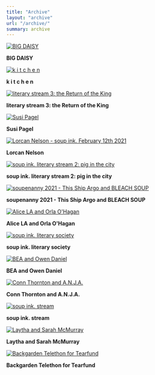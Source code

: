 ```yaml
---
title: "Archive"
layout: "archive"
url: "/archive/"
summary: archive
---
```


[![BIG DAISY](https://res.cloudinary.com/marcomontalbano/image/upload/v1652207907/video_to_markdown/images/youtube--zFtXV2q1BTc-c05b58ac6eb4c4700831b2b3070cd403.jpg)](https://youtu.be/zFtXV2q1BTc "BIG DAISY")

**BIG DAISY**

[![k i t c h e n](https://res.cloudinary.com/marcomontalbano/image/upload/v1652207884/video_to_markdown/images/youtube--Xx49wbsKuoM-c05b58ac6eb4c4700831b2b3070cd403.jpg)](https://youtu.be/Xx49wbsKuoM "k i t c h e n")

**k i t c h e n**

[![literary stream 3: the Return of the King](https://res.cloudinary.com/marcomontalbano/image/upload/v1652207863/video_to_markdown/images/youtube--jxxlOiIk1lU-c05b58ac6eb4c4700831b2b3070cd403.jpg)](https://youtu.be/jxxlOiIk1lU "literary stream 3: the Return of the King")

**literary stream 3: the Return of the King**

[![Susi Pagel](https://res.cloudinary.com/marcomontalbano/image/upload/v1652207841/video_to_markdown/images/youtube--UxdZLqCPBuo-c05b58ac6eb4c4700831b2b3070cd403.jpg)](https://youtu.be/UxdZLqCPBuo "Susi Pagel")

**Susi Pagel**

[![Lorcan Nelson - soup ink. February 12th 2021](https://res.cloudinary.com/marcomontalbano/image/upload/v1652207819/video_to_markdown/images/youtube--h-r46TnfS2c-c05b58ac6eb4c4700831b2b3070cd403.jpg)](https://youtu.be/h-r46TnfS2c "Lorcan Nelson - soup ink. February 12th 2021")

**Lorcan Nelson**

[![soup ink. literary stream 2: pig in the city](https://res.cloudinary.com/marcomontalbano/image/upload/v1652207783/video_to_markdown/images/youtube--kUDcutq9E4I-c05b58ac6eb4c4700831b2b3070cd403.jpg)](https://youtu.be/kUDcutq9E4I "soup ink. literary stream 2: pig in the city")

**soup ink. literary stream 2: pig in the city**

[![soupenanny 2021 - This Ship Argo and BLEACH SOUP](https://res.cloudinary.com/marcomontalbano/image/upload/v1652207763/video_to_markdown/images/youtube--Kr__Nf0SiGc-c05b58ac6eb4c4700831b2b3070cd403.jpg)](https://youtu.be/Kr__Nf0SiGc "soupenanny 2021 - This Ship Argo and BLEACH SOUP")

**soupenanny 2021 - This Ship Argo and BLEACH SOUP**

[![Alice LA and Orla O'Hagan](https://res.cloudinary.com/marcomontalbano/image/upload/v1652207742/video_to_markdown/images/youtube--RoxdSovzNuI-c05b58ac6eb4c4700831b2b3070cd403.jpg)](https://youtu.be/RoxdSovzNuI "Alice LA and Orla O'Hagan")

**Alice LA and Orla O'Hagan**

[![soup ink. literary society](https://res.cloudinary.com/marcomontalbano/image/upload/v1652207713/video_to_markdown/images/youtube---nnRmzPz58Q-c05b58ac6eb4c4700831b2b3070cd403.jpg)](https://youtu.be/-nnRmzPz58Q "soup ink. literary society")

**soup ink. literary society**

[![BEA and Owen Daniel](https://res.cloudinary.com/marcomontalbano/image/upload/v1652207689/video_to_markdown/images/youtube--MFGzp4oV7kM-c05b58ac6eb4c4700831b2b3070cd403.jpg)](https://youtu.be/MFGzp4oV7kM "BEA and Owen Daniel")

**BEA and Owen Daniel**

[![Conn Thornton and A.N.J.A.](https://res.cloudinary.com/marcomontalbano/image/upload/v1652207665/video_to_markdown/images/youtube--li0li7Jpb-g-c05b58ac6eb4c4700831b2b3070cd403.jpg)](https://youtu.be/li0li7Jpb-g "Conn Thornton and A.N.J.A.")

**Conn Thornton and A.N.J.A.**

[![soup ink. stream](https://res.cloudinary.com/marcomontalbano/image/upload/v1652207631/video_to_markdown/images/youtube--RE8JHBrN0B0-c05b58ac6eb4c4700831b2b3070cd403.jpg)](https://youtu.be/RE8JHBrN0B0 "soup ink. stream")

**soup ink. stream**

[![Laytha and Sarah McMurray](https://res.cloudinary.com/marcomontalbano/image/upload/v1652207570/video_to_markdown/images/youtube--uAJOBbjDmsg-c05b58ac6eb4c4700831b2b3070cd403.jpg)](https://youtu.be/uAJOBbjDmsg "Laytha and Sarah McMurray")

**Laytha and Sarah McMurray**

[![Backgarden Telethon for Tearfund](https://res.cloudinary.com/marcomontalbano/image/upload/v1652207490/video_to_markdown/images/youtube--6xDlg6SZDIg-c05b58ac6eb4c4700831b2b3070cd403.jpg)](https://www.youtube.com/watch?v=6xDlg6SZDIg "Backgarden Telethon for Tearfund")

**Backgarden Telethon for Tearfund**
